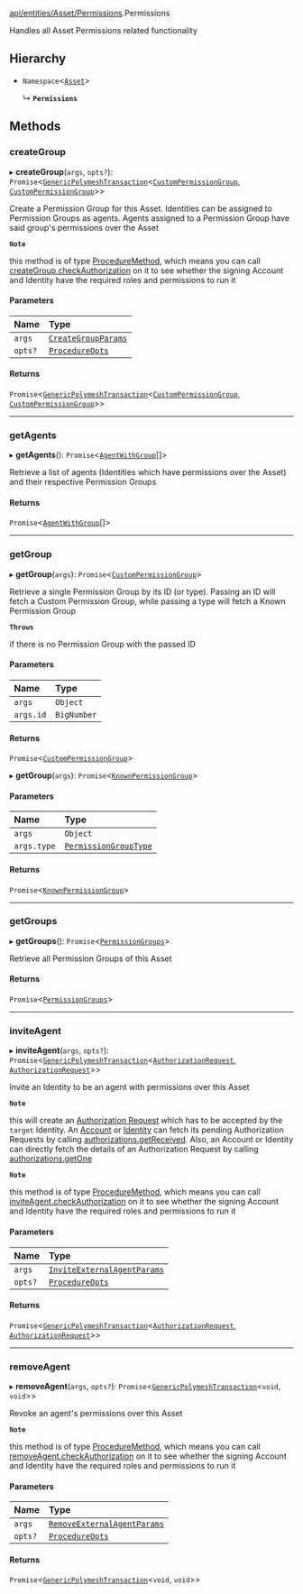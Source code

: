 [api/entities/Asset/Permissions](../../../../../Modules/API/Entities/Asset/Permissions.md).Permissions

Handles all Asset Permissions related functionality

## Hierarchy

- `Namespace`<[`Asset`](../Asset.md)\>

  ↳ **`Permissions`**

## Methods

### createGroup

▸ **createGroup**(`args`, `opts?`): `Promise`<[`GenericPolymeshTransaction`](../../../../../Modules/Types/Types.md#genericpolymeshtransaction)<[`CustomPermissionGroup`](../../CustomPermissionGroup/CustomPermissionGroup.md), [`CustomPermissionGroup`](../../CustomPermissionGroup/CustomPermissionGroup.md)\>\>

Create a Permission Group for this Asset. Identities can be assigned to Permission Groups as agents. Agents assigned to a Permission Group have said group's permissions over the Asset

**`Note`**

this method is of type [ProcedureMethod](../../../../../Interfaces/Types/ProcedureMethod.md), which means you can call [createGroup.checkAuthorization](../../../../../Interfaces/Types/ProcedureMethod.md#checkauthorization)
  on it to see whether the signing Account and Identity have the required roles and permissions to run it

#### Parameters

| Name | Type |
| :------ | :------ |
| `args` | [`CreateGroupParams`](../../../../../Interfaces/API/Procedures/Types/CreateGroupParams.md) |
| `opts?` | [`ProcedureOpts`](../../../../../Interfaces/Types/ProcedureOpts.md) |

#### Returns

`Promise`<[`GenericPolymeshTransaction`](../../../../../Modules/Types/Types.md#genericpolymeshtransaction)<[`CustomPermissionGroup`](../../CustomPermissionGroup/CustomPermissionGroup.md), [`CustomPermissionGroup`](../../CustomPermissionGroup/CustomPermissionGroup.md)\>\>

___

### getAgents

▸ **getAgents**(): `Promise`<[`AgentWithGroup`](../../../../../Interfaces/API/Entities/Asset/Types/AgentWithGroup.md)[]\>

Retrieve a list of agents (Identities which have permissions over the Asset) and
  their respective Permission Groups

#### Returns

`Promise`<[`AgentWithGroup`](../../../../../Interfaces/API/Entities/Asset/Types/AgentWithGroup.md)[]\>

___

### getGroup

▸ **getGroup**(`args`): `Promise`<[`CustomPermissionGroup`](../../CustomPermissionGroup/CustomPermissionGroup.md)\>

Retrieve a single Permission Group by its ID (or type). Passing an ID will fetch a Custom Permission Group,
  while passing a type will fetch a Known Permission Group

**`Throws`**

if there is no Permission Group with the passed ID

#### Parameters

| Name | Type |
| :------ | :------ |
| `args` | `Object` |
| `args.id` | `BigNumber` |

#### Returns

`Promise`<[`CustomPermissionGroup`](../../CustomPermissionGroup/CustomPermissionGroup.md)\>

▸ **getGroup**(`args`): `Promise`<[`KnownPermissionGroup`](../../KnownPermissionGroup/KnownPermissionGroup.md)\>

#### Parameters

| Name | Type |
| :------ | :------ |
| `args` | `Object` |
| `args.type` | [`PermissionGroupType`](../../../../../Enums/Types/PermissionGroupType.md) |

#### Returns

`Promise`<[`KnownPermissionGroup`](../../KnownPermissionGroup/KnownPermissionGroup.md)\>

___

### getGroups

▸ **getGroups**(): `Promise`<[`PermissionGroups`](../../../../../Interfaces/Types/PermissionGroups.md)\>

Retrieve all Permission Groups of this Asset

#### Returns

`Promise`<[`PermissionGroups`](../../../../../Interfaces/Types/PermissionGroups.md)\>

___

### inviteAgent

▸ **inviteAgent**(`args`, `opts?`): `Promise`<[`GenericPolymeshTransaction`](../../../../../Modules/Types/Types.md#genericpolymeshtransaction)<[`AuthorizationRequest`](../../AuthorizationRequest/AuthorizationRequest.md), [`AuthorizationRequest`](../../AuthorizationRequest/AuthorizationRequest.md)\>\>

Invite an Identity to be an agent with permissions over this Asset

**`Note`**

this will create an [Authorization Request](../../AuthorizationRequest/AuthorizationRequest.md) which has to be accepted by the `target` Identity.
  An [Account](../../Account/Account.md) or [Identity](../../Identity/Identity.md) can fetch its pending Authorization Requests by calling [authorizations.getReceived](../../Common/Namespaces/Authorizations/Authorizations.md#getreceived).
  Also, an Account or Identity can directly fetch the details of an Authorization Request by calling [authorizations.getOne](../../Common/Namespaces/Authorizations/Authorizations.md#getone)

**`Note`**

this method is of type [ProcedureMethod](../../../../../Interfaces/Types/ProcedureMethod.md), which means you can call [inviteAgent.checkAuthorization](../../../../../Interfaces/Types/ProcedureMethod.md#checkauthorization)
  on it to see whether the signing Account and Identity have the required roles and permissions to run it

#### Parameters

| Name | Type |
| :------ | :------ |
| `args` | [`InviteExternalAgentParams`](../../../../../Interfaces/API/Procedures/Types/InviteExternalAgentParams.md) |
| `opts?` | [`ProcedureOpts`](../../../../../Interfaces/Types/ProcedureOpts.md) |

#### Returns

`Promise`<[`GenericPolymeshTransaction`](../../../../../Modules/Types/Types.md#genericpolymeshtransaction)<[`AuthorizationRequest`](../../AuthorizationRequest/AuthorizationRequest.md), [`AuthorizationRequest`](../../AuthorizationRequest/AuthorizationRequest.md)\>\>

___

### removeAgent

▸ **removeAgent**(`args`, `opts?`): `Promise`<[`GenericPolymeshTransaction`](../../../../../Modules/Types/Types.md#genericpolymeshtransaction)<`void`, `void`\>\>

Revoke an agent's permissions over this Asset

**`Note`**

this method is of type [ProcedureMethod](../../../../../Interfaces/Types/ProcedureMethod.md), which means you can call [removeAgent.checkAuthorization](../../../../../Interfaces/Types/ProcedureMethod.md#checkauthorization)
  on it to see whether the signing Account and Identity have the required roles and permissions to run it

#### Parameters

| Name | Type |
| :------ | :------ |
| `args` | [`RemoveExternalAgentParams`](../../../../../Interfaces/API/Procedures/Types/RemoveExternalAgentParams.md) |
| `opts?` | [`ProcedureOpts`](../../../../../Interfaces/Types/ProcedureOpts.md) |

#### Returns

`Promise`<[`GenericPolymeshTransaction`](../../../../../Modules/Types/Types.md#genericpolymeshtransaction)<`void`, `void`\>\>
